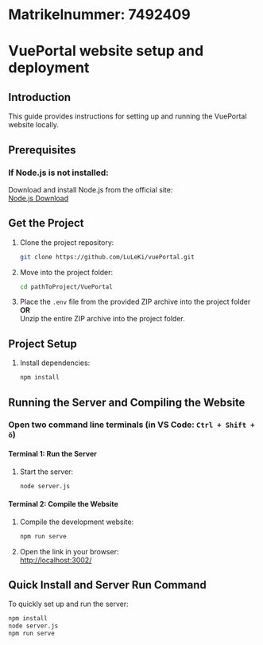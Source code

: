 
# Matrikelnummer: 7492409
# VuePortal website setup and deployment

## Introduction
This guide provides instructions for setting up and running the VuePortal website locally.

## Prerequisites

### If Node.js is not installed:
Download and install Node.js from the official site:  
[Node.js Download](https://nodejs.org/en/download/prebuilt-installer/current)

## Get the Project

1. Clone the project repository:
   ```bash
   git clone https://github.com/LuLeKi/vuePortal.git
   ```

3. Move into the project folder:
   ```bash
   cd pathToProject/VuePortal
   ```
2. Place the `.env` file from the provided ZIP archive into the project folder  
   **OR**  
   Unzip the entire ZIP archive into the project folder.

## Project Setup

1. Install dependencies:
   ```bash
   npm install
   ```

## Running the Server and Compiling the Website

### Open two command line terminals (in VS Code: `Ctrl + Shift + ö`)

#### Terminal 1: Run the Server
1. Start the server:
   ```bash
   node server.js
   ```

#### Terminal 2: Compile the Website
1. Compile the development website:
   ```bash
   npm run serve
   ```

2. Open the link in your browser:  
   [http://localhost:3002/](http://localhost:3002/)

## Quick Install and Server Run Command

To quickly set up and run the server:
```bash
npm install
node server.js
npm run serve
```



